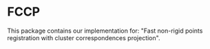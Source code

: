 # FCCP
This package contains our implementation for:  "Fast non-rigid points registration with cluster correspondences projection".
